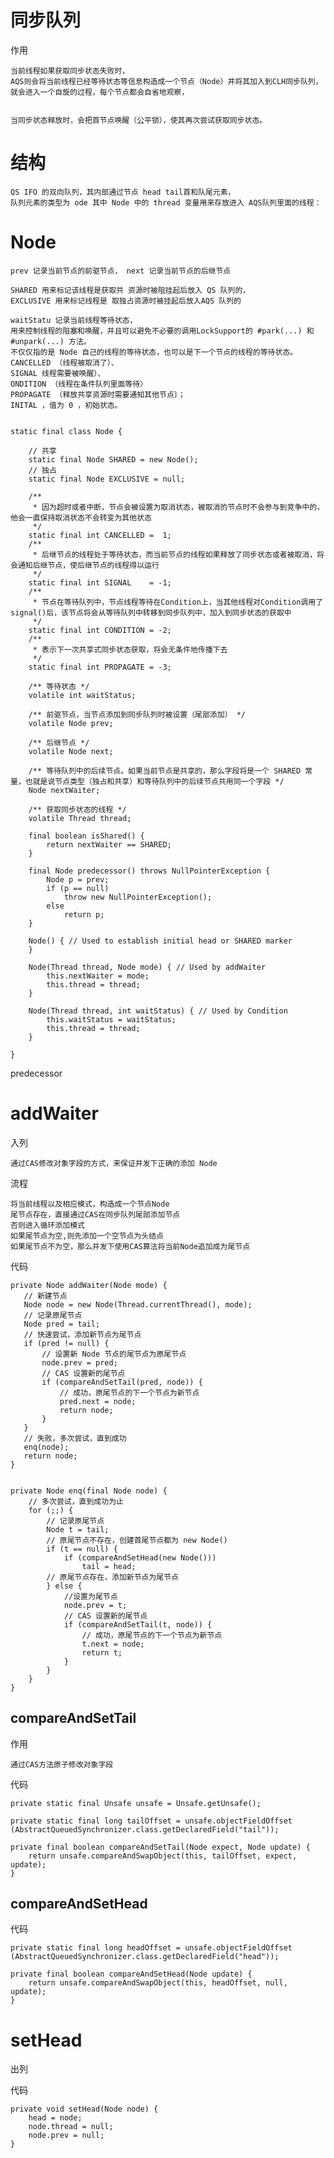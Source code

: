 # 同步队列



作用

	当前线程如果获取同步状态失败时，
	AQS则会将当前线程已经等待状态等信息构造成一个节点（Node）并将其加入到CLH同步队列，
	就会进入一个自旋的过程，每个节点都会自省地观察，
	
	
	当同步状态释放时，会把首节点唤醒（公平锁），使其再次尝试获取同步状态。


# 结构


	QS IFO 的双向队列，其内部通过节点 head tail首和队尾元素，
	队列元素的类型为 ode 其中 Node 中的 thread 变量用来存放进入 AQS队列里面的线程：




# Node

	prev 记录当前节点的前驱节点， next 记录当前节点的后继节点

	SHARED 用来标记该线程是获取共 资源时被阻挂起后放入 QS 队列的， 
	EXCLUSIVE 用来标记线程是 取独占资源时被挂起后放入AQS 队列的

	waitStatu 记录当前线程等待状态，
	用来控制线程的阻塞和唤醒，并且可以避免不必要的调用LockSupport的 #park(...) 和 #unpark(...) 方法。
	不仅仅指的是 Node 自己的线程的等待状态，也可以是下一个节点的线程的等待状态。
	CANCELLED （线程被取消了）、
	SIGNAL 线程需要被唤醒）、 
	ONDITION （线程在条件队列里面等待〉
	PROPAGATE （释放共享资源时需要通知其他节点〕；
	INITAL ，值为 0 ，初始状态。


	static final class Node {

		// 共享
		static final Node SHARED = new Node();
		// 独占
		static final Node EXCLUSIVE = null;

		/**
		 * 因为超时或者中断，节点会被设置为取消状态，被取消的节点时不会参与到竞争中的，他会一直保持取消状态不会转变为其他状态
		 */
		static final int CANCELLED =  1;
		/**
		 * 后继节点的线程处于等待状态，而当前节点的线程如果释放了同步状态或者被取消，将会通知后继节点，使后继节点的线程得以运行
		 */
		static final int SIGNAL    = -1;
		/**
		 * 节点在等待队列中，节点线程等待在Condition上，当其他线程对Condition调用了signal()后，该节点将会从等待队列中转移到同步队列中，加入到同步状态的获取中
		 */
		static final int CONDITION = -2;
		/**
		 * 表示下一次共享式同步状态获取，将会无条件地传播下去
		 */
		static final int PROPAGATE = -3;

		/** 等待状态 */
		volatile int waitStatus;

		/** 前驱节点，当节点添加到同步队列时被设置（尾部添加） */
		volatile Node prev;

		/** 后继节点 */
		volatile Node next;

		/** 等待队列中的后续节点。如果当前节点是共享的，那么字段将是一个 SHARED 常量，也就是说节点类型（独占和共享）和等待队列中的后续节点共用同一个字段 */
		Node nextWaiter;

		/** 获取同步状态的线程 */
		volatile Thread thread;

		final boolean isShared() {
			return nextWaiter == SHARED;
		}

		final Node predecessor() throws NullPointerException {
			Node p = prev;
			if (p == null)
				throw new NullPointerException();
			else
				return p;
		}

		Node() { // Used to establish initial head or SHARED marker
		}

		Node(Thread thread, Node mode) { // Used by addWaiter
			this.nextWaiter = mode;
			this.thread = thread;
		}

		Node(Thread thread, int waitStatus) { // Used by Condition
			this.waitStatus = waitStatus;
			this.thread = thread;
		}

	}

predecessor




# addWaiter

入列

	通过CAS修改对象字段的方式，来保证并发下正确的添加 Node

流程

	将当前线程以及相应模式，构造成一个节点Node
	尾节点存在，直接通过CAS在同步队列尾部添加节点
	否则进入循环添加模式
	如果尾节点为空,则先添加一个空节点为头结点
	如果尾节点不为空，那么并发下使用CAS算法将当前Node追加成为尾节点


代码

	private Node addWaiter(Node mode) {
	   // 新建节点
	   Node node = new Node(Thread.currentThread(), mode);
	   // 记录原尾节点
	   Node pred = tail;
	   // 快速尝试，添加新节点为尾节点
	   if (pred != null) {
		   // 设置新 Node 节点的尾节点为原尾节点
		   node.prev = pred;
		   // CAS 设置新的尾节点
		   if (compareAndSetTail(pred, node)) {
			   // 成功，原尾节点的下一个节点为新节点
			   pred.next = node;
			   return node;
		   }
	   }
	   // 失败，多次尝试，直到成功
	   enq(node);
	   return node;
	}


	private Node enq(final Node node) {
		// 多次尝试，直到成功为止
		for (;;) {
			// 记录原尾节点
			Node t = tail;
			// 原尾节点不存在，创建首尾节点都为 new Node()
			if (t == null) {
				if (compareAndSetHead(new Node()))
					tail = head;
			// 原尾节点存在，添加新节点为尾节点
			} else {
				//设置为尾节点
				node.prev = t;
				// CAS 设置新的尾节点
				if (compareAndSetTail(t, node)) {
					// 成功，原尾节点的下一个节点为新节点
					t.next = node;
					return t;
				}
			}
		}
	}



## compareAndSetTail

作用

	通过CAS方法原子修改对象字段

代码

	private static final Unsafe unsafe = Unsafe.getUnsafe();

	private static final long tailOffset = unsafe.objectFieldOffset (AbstractQueuedSynchronizer.class.getDeclaredField("tail")); 

	private final boolean compareAndSetTail(Node expect, Node update) {
	    return unsafe.compareAndSwapObject(this, tailOffset, expect, update);
	}

## compareAndSetHead

代码

	private static final long headOffset = unsafe.objectFieldOffset (AbstractQueuedSynchronizer.class.getDeclaredField("head")); 

	private final boolean compareAndSetHead(Node update) {
	    return unsafe.compareAndSwapObject(this, headOffset, null, update);
	}


# setHead

出列

代码

	private void setHead(Node node) {
	    head = node;
	    node.thread = null;
	    node.prev = null;
	}







   
